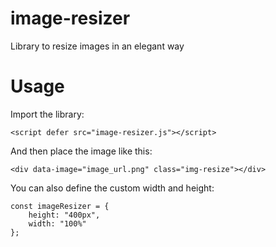 # image-resizer
Library to resize images in an elegant way

# Usage
Import the library:

```
<script defer src="image-resizer.js"></script>
```

And then place the image like this:

```
<div data-image="image_url.png" class="img-resize"></div>
```

You can also define the custom width and height:

```
const imageResizer = {
    height: "400px",
    width: "100%"
};
```